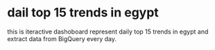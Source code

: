 # dail top 15 trends in egypt
this is iteractive dashoboard represent daily top 15 trends in egypt and extract data from BigQuery every day.

